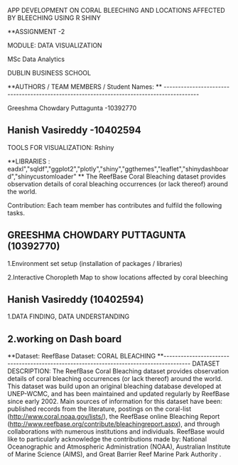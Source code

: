 APP DEVELOPMENT ON CORAL BLEECHING AND LOCATIONS AFFECTED BY BLEECHING USING R SHINY

**ASSIGNMENT -2

MODULE: DATA VISUALIZATION

MSc Data Analytics

DUBLIN BUSINESS SCHOOL

**AUTHORS / TEAM MEMBERS / Student Names: ** ------------------------------------------------------------------------------------------

Greeshma Chowdary Puttagunta -10392770

Hanish Vasireddy -10402594
-------------------------------------------------------------------------------------------------------------------------------------------
TOOLS FOR VISUALIZATION: Rshiny

**LIBRARIES : eadxl","sqldf","ggplot2","plotly","shiny","ggthemes","leaflet","shinydashboard","shinycustomloader" **
The ReefBase Coral Bleaching dataset provides observation details of coral bleaching occurrences (or lack thereof) around the world. 


Contribution: Each team member has contributes and fulfild the following tasks.

GREESHMA CHOWDARY PUTTAGUNTA (10392770)
---------------------------------------------------------------------------------------------------

1.Environment set setup (installation of packages / libraries)

2.Interactive Choropleth Map to show locations affected by coral bleeching 


Hanish Vasireddy (10402594)
--------------------------------------------------------------------------------------------------------

1.DATA FINDING, DATA UNDERSTANDING

2.working on Dash board 
--------------------------------------------------------------------------------------------------------------------------------------
**Dataset: ReefBase Dataset: CORAL BLEACHING
**---------------------------------------------------------------------------------------
DATASET DESCRIPTION:
The ReefBase Coral Bleaching dataset provides observation details of coral bleaching
occurrences (or lack thereof) around the world. This dataset was build upon an original
bleaching database developed at UNEP-WCMC, and has been maintained and updated
regularly by ReefBase since early 2002. Main sources of information for this dataset
have been: published records from the literature, postings on the coral-list
(http://www.coral.noaa.gov/lists/), the ReefBase online Bleaching Report
(http://www.reefbase.org/contribute/bleachingreport.aspx), and through collaborations
with numerous institutions and individuals. ReefBase would like to particularly acknowledge
the contributions made by: National Oceanographic and Atmospheric Administration (NOAA),
Australian Institute of Marine Science (AIMS), and Great Barrier Reef Marine Park Authority .


